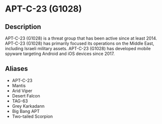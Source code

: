 # APT-C-23 (G1028)

## Description
APT-C-23 (G1028) is a threat group that has been active since at least 2014. APT-C-23 (G1028) has primarily focused its operations on the Middle East, including Israeli military assets. APT-C-23 (G1028) has developed mobile spyware targeting Android and iOS devices since 2017.

## Aliases
- APT-C-23
- Mantis
- Arid Viper
- Desert Falcon
- TAG-63
- Grey Karkadann
- Big Bang APT
- Two-tailed Scorpion

